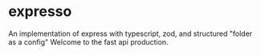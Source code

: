 # expresso

An implementation of express with typescript, zod, and structured "folder as a config"
Welcome to the fast api production.
